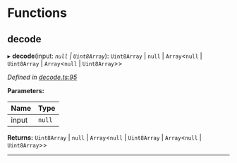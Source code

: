 

# Functions

<a id="decode"></a>

##  decode

▸ **decode**(input: *`null` | `Uint8Array`*): `Uint8Array` | `null` | `Array`<`null` | `Uint8Array` | `Array`<`null` | `Uint8Array`>>

*Defined in [decode.ts:95](https://github.com/polkadot-js/common/blob/7297e68/packages/trie-codec/src/decode.ts#L95)*

**Parameters:**

| Name | Type |
| ------ | ------ |
| input | `null` | `Uint8Array` |

**Returns:** `Uint8Array` | `null` | `Array`<`null` | `Uint8Array` | `Array`<`null` | `Uint8Array`>>

___

